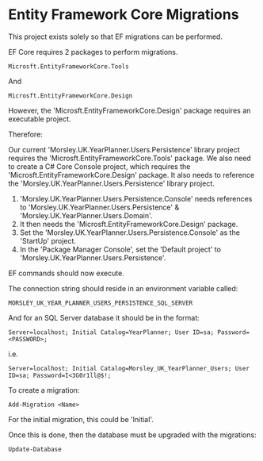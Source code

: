 ﻿# Entity Framework Core Migrations

This project exists solely so that EF migrations can be performed.

EF Core requires 2 packages to perform migrations. 

```Microsft.EntityFrameworkCore.Tools```

And

```Microsft.EntityFrameworkCore.Design```

However, the 'Microsft.EntityFrameworkCore.Design' package requires an executable project.

Therefore:

Our current 'Morsley.UK.YearPlanner.Users.Persistence' library project requires the 'Microsft.EntityFrameworkCore.Tools' package.
We also need to create a C# Core Console project, which requires the 'Microsft.EntityFrameworkCore.Design' package. It also needs to reference the 'Morsley.UK.YearPlanner.Users.Persistence' library project.

1. 'Morsley.UK.YearPlanner.Users.Persistence.Console' needs references to 'Morsley.UK.YearPlanner.Users.Persistence' & 'Morsley.UK.YearPlanner.Users.Domain'.
2. It then needs the 'Microsft.EntityFrameworkCore.Design' package.
3. Set the 'Morsley.UK.YearPlanner.Users.Persistence.Console' as the 'StartUp' project.
4. In the 'Package Manager Console', set the 'Default project' to 'Morsley.UK.YearPlanner.Users.Persistence'.

EF commands should now execute.

The connection string should reside in an environment variable called:

```
MORSLEY_UK_YEAR_PLANNER_USERS_PERSISTENCE_SQL_SERVER
```

And for an SQL Server database it should be in the format:

```
Server=localhost; Initial Catalog=YearPlanner; User ID=sa; Password=<PASSWORD>;
```

i.e.

```
Server=localhost; Initial Catalog=Morsley_UK_YearPlanner_Users; User ID=sa; Password=I<3G0r1ll@$!;
```

To create a migration:

```
Add-Migration <Name>
```
For the initial migration, this could be 'Initial'.

Once this is done, then the database must be upgraded with the migrations:

```
Update-Database
```